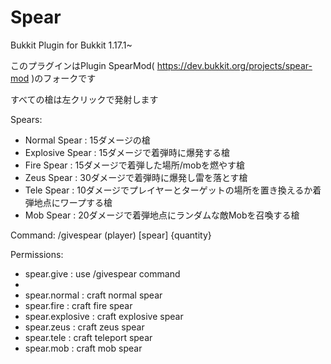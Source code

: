 # Spear  

Bukkit Plugin for Bukkit 1.17.1~  
  
このプラグインはPlugin SpearMod( https://dev.bukkit.org/projects/spear-mod )のフォークです  

すべての槍は左クリックで発射します  

Spears:  
- Normal Spear : 15ダメージの槍
- Explosive Spear : 15ダメージで着弾時に爆発する槍
- Fire Spear : 15ダメージで着弾した場所/mobを燃やす槍
- Zeus Spear : 30ダメージで着弾時に爆発し雷を落とす槍
- Tele Spear : 10ダメージでプレイヤーとターゲットの場所を置き換えるか着弾地点にワープする槍
- Mob Spear : 20ダメージで着弾地点にランダムな敵Mobを召喚する槍
  
Command:  /givespear (player) [spear] {quantity}  
  
Permissions:  
- spear.give : use /givespear command
- 
- spear.normal : craft normal spear
- spear.fire : craft fire spear
- spear.explosive : craft explosive spear
- spear.zeus : craft zeus spear
- spear.tele : craft teleport spear
- spear.mob : craft mob spear